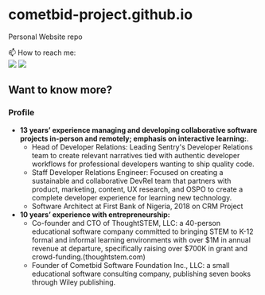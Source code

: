 # cometbid-project.github.io
Personal Website repo

📫 How to reach me:  
<a href="https://twitter.com/gbenga_java"><img src="https://img.shields.io/badge/Twitter-1DA1F2?style=for-the-badge&logo=twitter&logoColor=white"></a>  <a href="https://www.linkedin.com/in/gbenga-adebowale-10ab5220/"><img src="https://img.shields.io/badge/LinkedIn-0077B5?style=for-the-badge&logo=linkedin&logoColor=white"></a>  

## Want to know more?

### Profile
- **13 years’ experience managing and developing collaborative software projects in-person and remotely; emphasis on interactive learning:**. 
  - Head of Developer Relations: Leading Sentry's Developer Relations team to create relevant narratives tied with authentic developer workflows for professional developers wanting to ship quality code.
  - Staff Developer Relations Engineer: Focused on creating a sustainable and collaborative DevRel team that partners with product, marketing, content, UX research, and OSPO to create a complete developer experience for learning new technology.
  - Software Architect at First Bank of Nigeria, 2018 on CRM Project
- **10 years’ experience with entrepreneurship:**
  - Co-founder and CTO of ThoughtSTEM, LLC: a 40-person educational software company committed to bringing STEM to K-12 formal and informal learning environments with over $1M in annual revenue at departure, specifically raising over $700K in grant and crowd-funding.(thoughtstem.com)
  - Founder of Cometbid Software Foundation Inc., LLC: a small educational software consulting company, publishing seven books through Wiley publishing.
